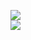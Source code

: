 [![](https://img.shields.io/badge/Made%20With-Github%20Spray-lightgrey.svg?style=for-the-badge&logo=github)](https://github.com/Annihil/github-spray#10691)  
[![](https://i.imgur.com/2DrTn0Z.gif)](https://github.com/Annihil/github-spray)